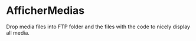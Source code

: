 AfficherMedias
==============

Drop media files into FTP folder and the files with the code to nicely display all media.
